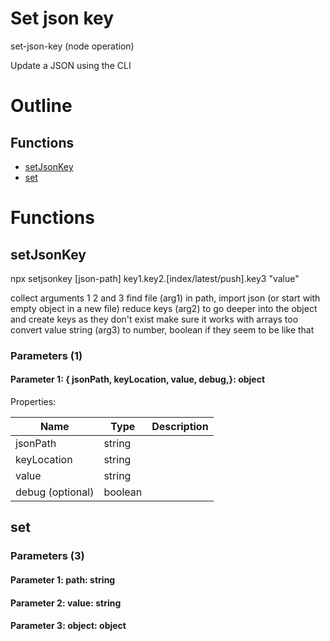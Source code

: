 # Set json key

set-json-key (node operation)

Update a JSON using the CLI



# Outline

## Functions

- [setJsonKey](#setJsonKey)
- [set](#set)



# Functions

## setJsonKey

npx setjsonkey [json-path] key1.key2.[index/latest/push].key3 "value"


collect arguments 1 2 and 3
find file (arg1) in path, import json (or start with empty object in a new file)
reduce keys (arg2) to go deeper into the object and create keys as they don't exist
make sure it works with arrays too
convert value string (arg3) to number, boolean if they seem to be like that




### Parameters (1)

#### Parameter 1: {  jsonPath,  keyLocation,  value,  debug,}: object

Properties: 

 | Name | Type | Description |
|---|---|---|
| jsonPath  | string |  |
| keyLocation  | string |  |
| value  | string |  |
| debug (optional) | boolean |  |



## set

### Parameters (3)

#### Parameter 1: path: string

#### Parameter 2: value: string

#### Parameter 3: object: object

